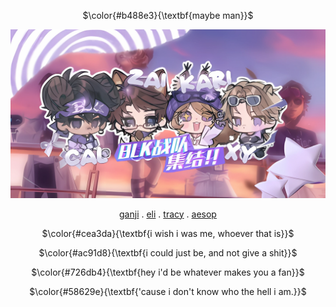 <div align="center">

$\color{#b488e3}{\textbf{maybe man}}$

<img src="MATTER.png">

[ganji](https://github.com/ChromaDrift) . [eli](https://github.com/verifiedreality) . [tracy](https://github.com/yurivampire) . [aesop](https://github.com/steIIarism)

$\color{#cea3da}{\textbf{i wish i was me, whoever that is}}$

$\color{#ac91d8}{\textbf{i could just be, and not give a shit}}$

$\color{#726db4}{\textbf{hey i'd be whatever makes you a fan}}$

$\color{#58629e}{\textbf{'cause i don't know who the hell i am.}}$







 

<!---
yurivampire/yurivampire is a ✨ special ✨ repository because its `README.md` (this file) appears on your GitHub profile.
You can click the Preview link to take a look at your changes.
--->
